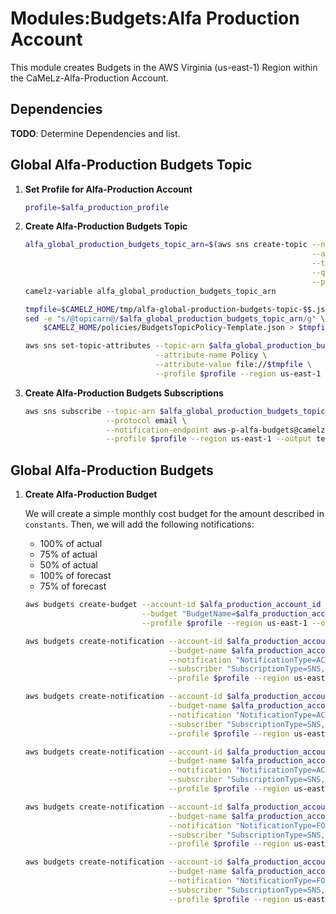 # Modules:Budgets:Alfa Production Account

This module creates Budgets in the AWS Virginia (us-east-1) Region within the
CaMeLz-Alfa-Production Account.

## Dependencies

**TODO**: Determine Dependencies and list.

## Global Alfa-Production Budgets Topic

1. **Set Profile for Alfa-Production Account**

    ```bash
    profile=$alfa_production_profile
    ```

1. **Create Alfa-Production Budgets Topic**

    ```bash
    alfa_global_production_budgets_topic_arn=$(aws sns create-topic --name Budgets \
                                                                    --attributes "DisplayName=ALFP Budgets" \
                                                                    --tags Key=Name,Value=Alfa-Production-Budgets-Topic Key=Company,Value=Alfa Key=Environment,Value=Production \
                                                                    --query 'TopicArn' \
                                                                    --profile $profile --region us-east-1 --output text)
    camelz-variable alfa_global_production_budgets_topic_arn

    tmpfile=$CAMELZ_HOME/tmp/alfa-global-production-budgets-topic-$$.json
    sed -e "s/@topicarn@/$alfa_global_production_budgets_topic_arn/g" \
        $CAMELZ_HOME/policies/BudgetsTopicPolicy-Template.json > $tmpfile

    aws sns set-topic-attributes --topic-arn $alfa_global_production_budgets_topic_arn \
                                 --attribute-name Policy \
                                 --attribute-value file://$tmpfile \
                                 --profile $profile --region us-east-1
    ```

1. **Create Alfa-Production Budgets Subscriptions**

    ```bash
    aws sns subscribe --topic-arn $alfa_global_production_budgets_topic_arn \
                      --protocol email \
                      --notification-endpoint aws-p-alfa-budgets@camelz.io \
                      --profile $profile --region us-east-1 --output text
    ```

## Global Alfa-Production Budgets

1. **Create Alfa-Production Budget**

    We will create a simple monthly cost budget for the amount described in `constants`. Then, we will add the following
    notifications:

    - 100% of actual
    - 75% of actual
    - 50% of actual
    - 100% of forecast
    - 75% of forecast

    ```bash
    aws budgets create-budget --account-id $alfa_production_account_id \
                              --budget "BudgetName=$alfa_production_account_budget_name,BudgetType=COST,TimeUnit=MONTHLY,BudgetLimit={Amount=$alfa_production_account_budget_amount,Unit=USD}" \
                              --profile $profile --region us-east-1 --output text

    aws budgets create-notification --account-id $alfa_production_account_id \
                                    --budget-name $alfa_production_account_budget_name \
                                    --notification "NotificationType=ACTUAL,ComparisonOperator=GREATER_THAN,Threshold=100,ThresholdType=PERCENTAGE" \
                                    --subscriber "SubscriptionType=SNS,Address=$alfa_global_production_budgets_topic_arn" \
                                    --profile $profile --region us-east-1 --output text

    aws budgets create-notification --account-id $alfa_production_account_id \
                                    --budget-name $alfa_production_account_budget_name \
                                    --notification "NotificationType=ACTUAL,ComparisonOperator=GREATER_THAN,Threshold=75,ThresholdType=PERCENTAGE" \
                                    --subscriber "SubscriptionType=SNS,Address=$alfa_global_production_budgets_topic_arn" \
                                    --profile $profile --region us-east-1 --output text

    aws budgets create-notification --account-id $alfa_production_account_id \
                                    --budget-name $alfa_production_account_budget_name \
                                    --notification "NotificationType=ACTUAL,ComparisonOperator=GREATER_THAN,Threshold=50,ThresholdType=PERCENTAGE" \
                                    --subscriber "SubscriptionType=SNS,Address=$alfa_global_production_budgets_topic_arn" \
                                    --profile $profile --region us-east-1 --output text

    aws budgets create-notification --account-id $alfa_production_account_id \
                                    --budget-name $alfa_production_account_budget_name \
                                    --notification "NotificationType=FORECASTED,ComparisonOperator=GREATER_THAN,Threshold=100,ThresholdType=PERCENTAGE" \
                                    --subscriber "SubscriptionType=SNS,Address=$alfa_global_production_budgets_topic_arn" \
                                    --profile $profile --region us-east-1 --output text

    aws budgets create-notification --account-id $alfa_production_account_id \
                                    --budget-name $alfa_production_account_budget_name \
                                    --notification "NotificationType=FORECASTED,ComparisonOperator=GREATER_THAN,Threshold=75,ThresholdType=PERCENTAGE" \
                                    --subscriber "SubscriptionType=SNS,Address=$alfa_global_production_budgets_topic_arn" \
                                    --profile $profile --region us-east-1 --output text
    ```
